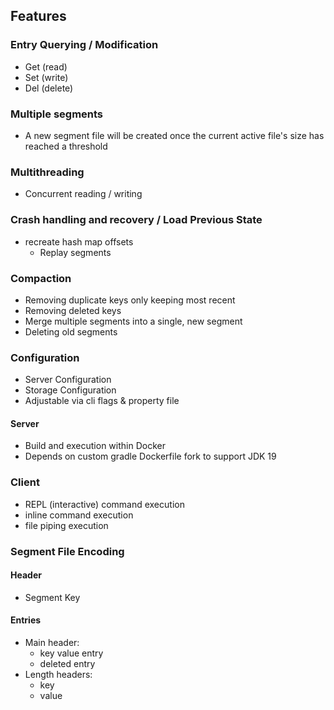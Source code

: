 ## Features

### Entry Querying / Modification

- Get (read)
- Set (write)
- Del (delete)

### Multiple segments

- A new segment file will be created once the current active file's size has reached a threshold

### Multithreading

- Concurrent reading / writing

### Crash handling and recovery / Load Previous State

- recreate hash map offsets
    - Replay segments

### Compaction

- Removing duplicate keys only keeping most recent
- Removing deleted keys
- Merge multiple segments into a single, new segment
- Deleting old segments

### Configuration

- Server Configuration
- Storage Configuration
- Adjustable via cli flags & property file

#### Server

- Build and execution within Docker
- Depends on custom gradle Dockerfile fork to support JDK 19

### Client

- REPL (interactive) command execution
- inline command execution
- file piping execution

### Segment File Encoding

#### Header

- Segment Key

#### Entries

- Main header:
    - key value entry
    - deleted entry
- Length headers:
    - key
    - value
